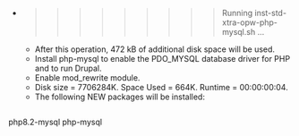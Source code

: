 * >>>>>>>>> Running inst-std-xtra-opw-php-mysql.sh ...
  * After this operation, 472 kB of additional disk space will be used.
  * Install php-mysql to enable the PDO_MYSQL database driver for PHP and to run Drupal.
  * Enable mod_rewrite module.
  * Disk size = 7706284K. Space Used = 664K. Runtime = 00:00:00:04.
  * The following NEW packages will be installed:
  ```bash
php8.2-mysql php-mysql
  ```
